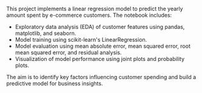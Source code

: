 This project implements a linear regression model to predict the yearly amount spent by e-commerce customers. The notebook includes:

*   Exploratory data analysis (EDA) of customer features using pandas, matplotlib, and seaborn.
*   Model training using scikit-learn's LinearRegression.
*   Model evaluation using mean absolute error, mean squared error, root mean squared error, and residual analysis.
*   Visualization of model performance using joint plots and probability plots.

The aim is to identify key factors influencing customer spending and build a predictive model for business insights.
